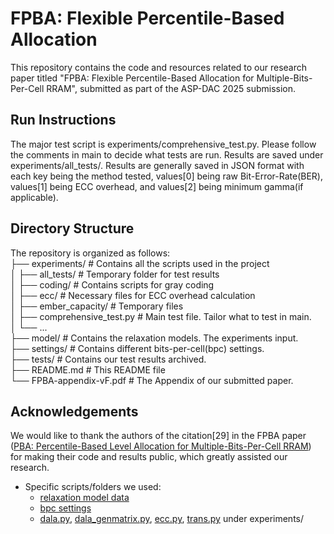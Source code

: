 # FPBA: Flexible Percentile-Based Allocation

This repository contains the code and resources related to our research paper titled "FPBA: Flexible Percentile-Based Allocation for Multiple-Bits-Per-Cell RRAM", submitted as part of the ASP-DAC 2025 submission.

## Run Instructions

The major test script is experiments/comprehensive_test.py. Please follow the comments in main to decide what tests are run. Results are saved under experiments/all_tests/. Results are generally saved in JSON format with each key being the method tested, values[0] being raw Bit-Error-Rate(BER), values[1] being ECC overhead, and values[2] being minimum gamma(if applicable).

## Directory Structure

The repository is organized as follows:\
├── experiments/ # Contains all the scripts used in the project\
│ ├── all_tests/ # Temporary folder for test results\
│ ├── coding/ # Contains scripts for gray coding\
│ ├── ecc/ # Necessary files for ECC overhead calculation\
│ ├── ember_capacity/ # Temporary files\
│ ├── comprehensive_test.py # Main test file. Tailor what to test in main.\
│ └── ...\
├── model/ # Contains the relaxation models. The experiments input.\
├── settings/ # Contains different bits-per-cell(bpc) settings.\
├── tests/ # Contains our test results archived.\
├── README.md # This README file\
└── FPBA-appendix-vF.pdf # The Appendix of our submitted paper.

## Acknowledgements

We would like to thank the authors of the citation[29] in the FPBA paper ([PBA: Percentile-Based Level Allocation for Multiple-Bits-Per-Cell RRAM](https://github.com/Anjiang-Wei/PBA)) for making their code and results public, which greatly assisted our research. 
- Specific scripts/folders we used:
  - [relaxation model data](https://github.com/JeffLiu114514/FlexiblePBA/tree/main/model)
  - [bpc settings](https://github.com/JeffLiu114514/FlexiblePBA/tree/main/settings)
  - [dala.py](https://github.com/JeffLiu114514/FlexiblePBA/blob/main/experiments/dala.py), [dala_genmatrix.py](https://github.com/JeffLiu114514/FlexiblePBA/blob/main/experiments/dala_genmatrix.py), [ecc.py](https://github.com/JeffLiu114514/FlexiblePBA/blob/main/experiments/ecc.py), [trans.py](https://github.com/JeffLiu114514/FlexiblePBA/blob/main/experiments/trans.py) under experiments/
